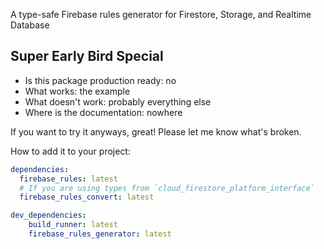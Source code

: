 A type-safe Firebase rules generator for Firestore, Storage, and Realtime Database

## Super Early Bird Special
- Is this package production ready: no
- What works: the example
- What doesn't work: probably everything else
- Where is the documentation: nowhere

If you want to try it anyways, great! Please let me know what's broken.

How to add it to your project:
```yaml
dependencies:
  firebase_rules: latest
  # If you are using types from `cloud_firestore_platform_interface`
  firebase_rules_convert: latest

dev_dependencies:
    build_runner: latest
    firebase_rules_generator: latest
```